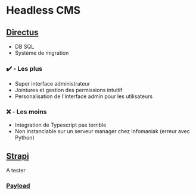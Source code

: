 
# Headless CMS

## [Directus](https://directus.io/)
- DB SQL
- Système de migration

### ✔️ - Les plus 
- Super interface administrateur
- Jointures et gestion des permissions intuitif 
- Personalisation de l'interface admin pour les utilisateurs

### ❌ - Les moins
- Integration de Typescript pas terrible
- Non instanciable sur un serveur manager chez Infomaniak (erreur avec Python)


## [Strapi](https://strapi.io/)
A tester


### [Payload](https://payloadcms.com/)
